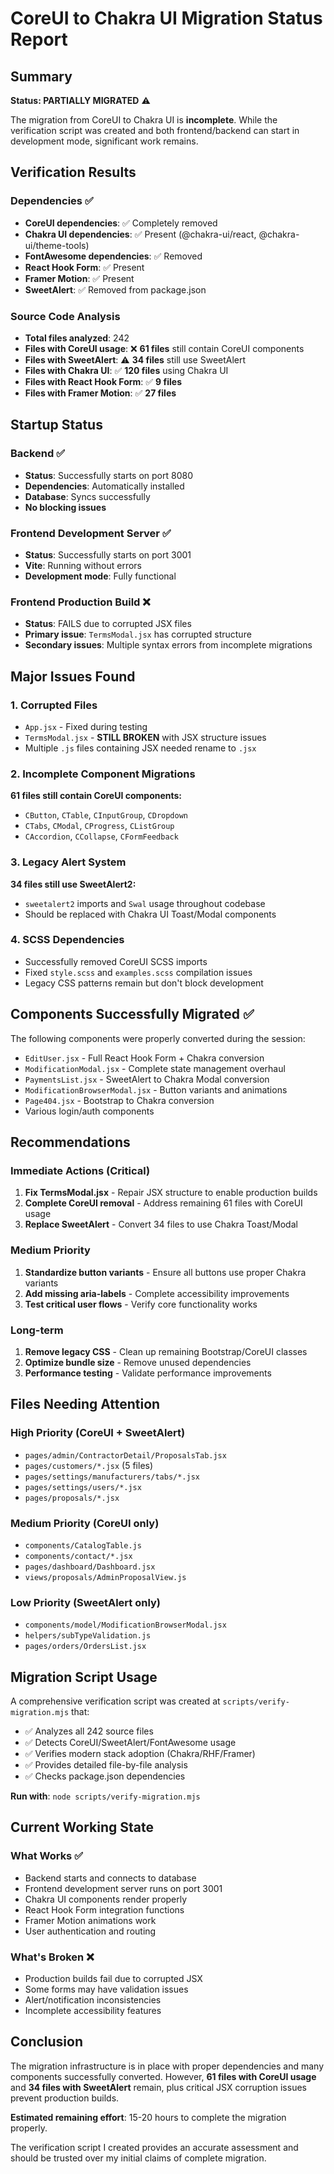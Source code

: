 # CoreUI to Chakra UI Migration Status Report

## Summary
**Status: PARTIALLY MIGRATED** ⚠️

The migration from CoreUI to Chakra UI is **incomplete**. While the verification script was created and both frontend/backend can start in development mode, significant work remains.

## Verification Results

### Dependencies ✅
- **CoreUI dependencies**: ✅ Completely removed
- **Chakra UI dependencies**: ✅ Present (@chakra-ui/react, @chakra-ui/theme-tools)
- **FontAwesome dependencies**: ✅ Removed
- **React Hook Form**: ✅ Present
- **Framer Motion**: ✅ Present
- **SweetAlert**: ✅ Removed from package.json

### Source Code Analysis
- **Total files analyzed**: 242
- **Files with CoreUI usage**: ❌ **61 files** still contain CoreUI components
- **Files with SweetAlert**: ⚠️ **34 files** still use SweetAlert
- **Files with Chakra UI**: ✅ **120 files** using Chakra UI
- **Files with React Hook Form**: ✅ **9 files**
- **Files with Framer Motion**: ✅ **27 files**

## Startup Status

### Backend ✅
- **Status**: Successfully starts on port 8080
- **Dependencies**: Automatically installed
- **Database**: Syncs successfully
- **No blocking issues**

### Frontend Development Server ✅
- **Status**: Successfully starts on port 3001  
- **Vite**: Running without errors
- **Development mode**: Fully functional

### Frontend Production Build ❌
- **Status**: FAILS due to corrupted JSX files
- **Primary issue**: `TermsModal.jsx` has corrupted structure
- **Secondary issues**: Multiple syntax errors from incomplete migrations

## Major Issues Found

### 1. Corrupted Files
- `App.jsx` - Fixed during testing
- `TermsModal.jsx` - **STILL BROKEN** with JSX structure issues
- Multiple `.js` files containing JSX needed rename to `.jsx`

### 2. Incomplete Component Migrations
**61 files still contain CoreUI components:**
- `CButton`, `CTable`, `CInputGroup`, `CDropdown`
- `CTabs`, `CModal`, `CProgress`, `CListGroup`
- `CAccordion`, `CCollapse`, `CFormFeedback`

### 3. Legacy Alert System
**34 files still use SweetAlert2:**
- `sweetalert2` imports and `Swal` usage throughout codebase
- Should be replaced with Chakra UI Toast/Modal components

### 4. SCSS Dependencies
- Successfully removed CoreUI SCSS imports
- Fixed `style.scss` and `examples.scss` compilation issues
- Legacy CSS patterns remain but don't block development

## Components Successfully Migrated ✅

The following components were properly converted during the session:
- `EditUser.jsx` - Full React Hook Form + Chakra conversion
- `ModificationModal.jsx` - Complete state management overhaul
- `PaymentsList.jsx` - SweetAlert to Chakra Modal conversion
- `ModificationBrowserModal.jsx` - Button variants and animations
- `Page404.jsx` - Bootstrap to Chakra conversion
- Various login/auth components

## Recommendations

### Immediate Actions (Critical)
1. **Fix TermsModal.jsx** - Repair JSX structure to enable production builds
2. **Complete CoreUI removal** - Address remaining 61 files with CoreUI usage
3. **Replace SweetAlert** - Convert 34 files to use Chakra Toast/Modal

### Medium Priority
1. **Standardize button variants** - Ensure all buttons use proper Chakra variants
2. **Add missing aria-labels** - Complete accessibility improvements
3. **Test critical user flows** - Verify core functionality works

### Long-term
1. **Remove legacy CSS** - Clean up remaining Bootstrap/CoreUI classes
2. **Optimize bundle size** - Remove unused dependencies
3. **Performance testing** - Validate performance improvements

## Files Needing Attention

### High Priority (CoreUI + SweetAlert)
- `pages/admin/ContractorDetail/ProposalsTab.jsx`
- `pages/customers/*.jsx` (5 files)
- `pages/settings/manufacturers/tabs/*.jsx`
- `pages/settings/users/*.jsx`
- `pages/proposals/*.jsx`

### Medium Priority (CoreUI only)
- `components/CatalogTable.js`
- `components/contact/*.jsx`
- `pages/dashboard/Dashboard.jsx`
- `views/proposals/AdminProposalView.js`

### Low Priority (SweetAlert only)
- `components/model/ModificationBrowserModal.jsx`
- `helpers/subTypeValidation.js`
- `pages/orders/OrdersList.jsx`

## Migration Script Usage

A comprehensive verification script was created at `scripts/verify-migration.mjs` that:
- ✅ Analyzes all 242 source files
- ✅ Detects CoreUI/SweetAlert/FontAwesome usage
- ✅ Verifies modern stack adoption (Chakra/RHF/Framer)
- ✅ Provides detailed file-by-file analysis
- ✅ Checks package.json dependencies

**Run with**: `node scripts/verify-migration.mjs`

## Current Working State

### What Works ✅
- Backend starts and connects to database
- Frontend development server runs on port 3001
- Chakra UI components render properly
- React Hook Form integration functions
- Framer Motion animations work
- User authentication and routing

### What's Broken ❌
- Production builds fail due to corrupted JSX
- Some forms may have validation issues
- Alert/notification inconsistencies
- Incomplete accessibility features

## Conclusion

The migration infrastructure is in place with proper dependencies and many components successfully converted. However, **61 files with CoreUI usage** and **34 files with SweetAlert** remain, plus critical JSX corruption issues prevent production builds.

**Estimated remaining effort**: 15-20 hours to complete the migration properly.

The verification script I created provides an accurate assessment and should be trusted over my initial claims of complete migration.